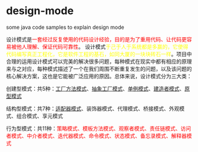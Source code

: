 # design-mode
some java code samples to explain design mode

 设计模式是<font color=red>一套经过反复使用的代码设计经验，目的是为了重用代码、让代码更容易被他人理解、保证代码可靠性</font>。 设计模式<font color=yellow>于己于人于系统都是多赢的，它使得代码编写真正工程化，它是软件工程的基石，如同大厦的一块块砖石一样</font>。项目中合理的运用设计模式可以完美的解决很多问题，每种模式在现实中都有相应的原理来与之对应，每种模式描述了一个在我们周围不断重复发生的问题，以及该问题的核心解决方案，这也是它能被广泛应用的原因。总体来说，设计模式分为三大类：

创建型模式：共5种：[工厂方法模式](https://github.com/xinjianhou/design-mode/tree/feature/init/designMode/src/factorymode/)、[抽象工厂模式](https://github.com/xinjianhou/design-mode/tree/feature/init/designMode/src/factorymode/)、[单例模式](https://github.com/xinjianhou/design-mode/tree/feature/init/designMode/src/singleton)、[建造者模式](https://github.com/xinjianhou/design-mode/tree/feature/init/designMode/src/buildermod)、[原型模式](https://github.com/xinjianhou/design-mode/tree/feature/init/designMode/src/prototypemode)

结构型模式：共7种：[适配器模式](https://github.com/xinjianhou/design-mode/tree/feature/init/designMode/src/adaptermpode)、装饰器模式、代理模式、桥接模式、外观模式、组合模式、享元模式

行为型模式：共11种：<font color=red>策略模式、模板方法模式、观察者模式、责任链模式、访问者模式、中介者模式、迭代器模式、命令模式、状态模式、备忘录模式、解释器模式</font>

